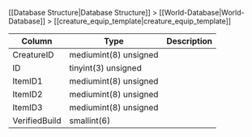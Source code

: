 [[Database Structure|Database Structure]] > [[World-Database|World-Database]] > [[creature_equip_template|creature_equip_template]]

Column | Type | Description
--- | --- | ---
CreatureID | mediumint(8) unsigned | 
ID | tinyint(3) unsigned | 
ItemID1 | mediumint(8) unsigned | 
ItemID2 | mediumint(8) unsigned | 
ItemID3 | mediumint(8) unsigned | 
VerifiedBuild | smallint(6) | 
